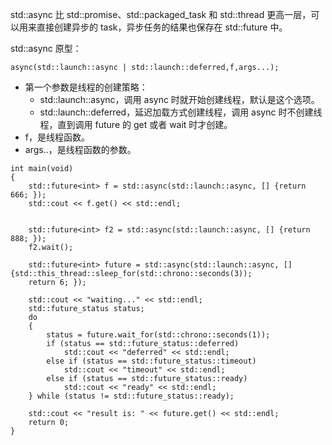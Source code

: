 std::async 比 std::promise、std::packaged_task 和 std::thread 更高一层，可以用来直接创建异步的 task，异步任务的结果也保存在 std::future 中。

std::async  原型：

```
async(std::launch::async | std::launch::deferred,f,args...);
```

- 第一个参数是线程的创建策略：
  - std::launch::async，调用 async 时就开始创建线程，默认是这个选项。
  - std::launch::deferred，延迟加载方式创建线程，调用 async 时不创建线程，直到调用 future 的 get 或者 wait 时才创建。
- f，是线程函数。
- args..，是线程函数的参数。

```
int main(void)
{
	std::future<int> f = std::async(std::launch::async, [] {return 666; });
	std::cout << f.get() << std::endl;


	std::future<int> f2 = std::async(std::launch::async, [] {return 888; });
	f2.wait();

	std::future<int> future = std::async(std::launch::async, [] {std::this_thread::sleep_for(std::chrono::seconds(3));
	return 6; });

	std::cout << "waiting..." << std::endl;
	std::future_status status;
	do
	{
		status = future.wait_for(std::chrono::seconds(1));
		if (status == std::future_status::deferred)
			std::cout << "deferred" << std::endl;
		else if (status == std::future_status::timeout)
			std::cout << "timeout" << std::endl;
		else if (status == std::future_status::ready)
			std::cout << "ready" << std::endl;
	} while (status != std::future_status::ready);

	std::cout << "result is: " << future.get() << std::endl;
	return 0;
}
```

